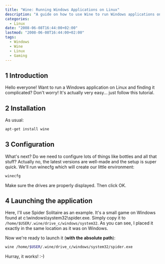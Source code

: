 ```yaml
---
title: "Wine: Running Windows Applications on Linux"
description: "A guide on how to use Wine to run Windows applications on Linux systems"
categories: 
  - Linux
date: "2008-06-08T16:44:00+02:00"
lastmod: "2008-06-08T16:44:00+02:00"
tags:
  - Windows
  - Wine
  - Linux
  - Gaming
---
```


## 1 Introduction

Hello everyone! Want to run a Windows application on Linux and finding it complicated? Don't worry! It's actually very easy... just follow this tutorial.

## 2 Installation

As usual:

```bash
apt-get install wine
```

## 3 Configuration

What's next? Do we need to configure lots of things like bottles and all that stuff? Actually no, the latest versions are well-made and the setup is super quick. We'll run winecfg which will create our little environment:

```bash
winecfg
```

Make sure the drives are properly displayed. Then click OK.

## 4 Launching the application

Here, I'll use Spider Solitaire as an example. It's a small game on Windows found at c:\windows\system32\spider.exe. Simply copy it to `/home/$USER/.wine/drive_c/windows/system32`. As you can see, I placed it exactly in the same location as it was on Windows.

Now we're ready to launch it (**with the absolute path**):

```bash
wine /home/$USER/.wine/drive_c/windows/system32/spider.exe
```

Hurray, it works! :-)
